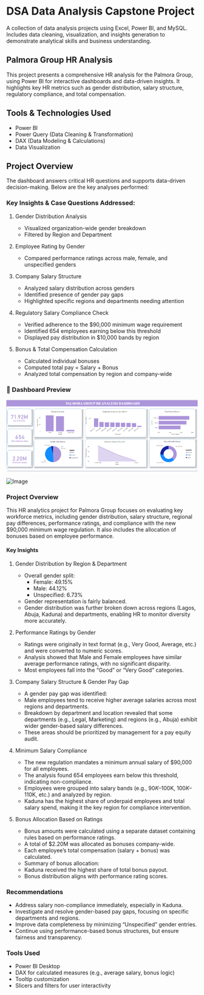 # DSA Data Analysis Capstone Project 
A collection of data analysis projects using Excel, Power BI, and MySQL. Includes data cleaning, visualization, and insights generation to demonstrate analytical skills and business understanding.

## Palmora Group HR Analysis
This project presents a comprehensive HR analysis for the Palmora Group, using Power BI for interactive dashboards and data-driven insights. It highlights key HR metrics such as gender distribution, salary structure, regulatory compliance, and total compensation.

## Tools & Technologies Used
   - Power BI
   - Power Query (Data Cleaning & Transformation)
   -  DAX (Data Modeling & Calculations)
   - Data Visualization
    

## Project Overview
The dashboard answers critical HR questions and supports data-driven decision-making. Below are the key analyses performed: 

### Key Insights & Case Questions Addressed:
 1. Gender Distribution Analysis
      - Visualized organization-wide gender breakdown
      - Filtered by Region and Department

  2. Employee Rating by Gender
     - Compared performance ratings across male, female, and unspecified genders
      
  3. Company Salary Structure
     - Analyzed salary distribution across genders
     - Identified presence of gender pay gaps
     - Highlighted specific regions and departments needing attention
       
  4. Regulatory Salary Compliance Check
     - Verified adherence to the $90,000 minimum wage requirement
     - Identified 654 employees earning below this threshold
     - Displayed pay distribution in $10,000 bands by region

 
  5. Bonus & Total Compensation Calculation
     - Calculated individual bonuses
     - Computed total pay = Salary + Bonus
     - Analyzed total compensation by region and company-wide

### 📸 Dashboard Preview

![Image](https://github.com/kimizzy001/DSA-Project-Documentation/blob/main/palmora.png)

![Image](https://github.com/user-attachments/assets/9303df68-735c-4dbd-b862-512e7addc895)

### Project Overview
This HR analytics project for Palmora Group focuses on evaluating key workforce metrics, including gender distribution, salary structure, regional pay differences, performance ratings, and compliance with the new $90,000 minimum wage regulation. It also includes the allocation of bonuses based on employee performance.

#### Key Insights
   1. Gender Distribution by Region & Department
      - Overall gender split:
         - Female: 49.15%
         - Male: 44.12%
         - Unspecified: 6.73%
      - Gender representation is fairly balanced.
      - Gender distribution was further broken down across regions (Lagos, Abuja, Kaduna) and departments, enabling HR to monitor diversity more accurately.

   2. Performance Ratings by Gender    
       - Ratings were originally in text format (e.g., Very Good, Average, etc.) and were converted to numeric scores.
       - Analysis showed that Male and Female employees have similar average performance ratings, with no significant disparity.
       - Most employees fall into the “Good” or “Very Good” categories.

   3. Company Salary Structure & Gender Pay Gap
       - A gender pay gap was identified:
       - Male employees tend to receive higher average salaries across most regions and departments.
       - Breakdown by department and location revealed that some departments (e.g., Legal, Marketing) and regions (e.g., Abuja) exhibit wider gender-based salary differences.
       - These areas should be prioritized by management for a pay equity audit.

   5. Minimum Salary Compliance
       - The new regulation mandates a minimum annual salary of $90,000 for all employees.
       - The analysis found 654 employees earn below this threshold, indicating non-compliance.
       - Employees were grouped into salary bands (e.g., $90K–$100K, $100K–$110K, etc.) and analyzed by region.
       - Kaduna has the highest share of underpaid employees and total salary spend, making it the key region for compliance intervention.

   6. Bonus Allocation Based on Ratings
       - Bonus amounts were calculated using a separate dataset containing rules based on performance ratings.
       - A total of $2.20M was allocated as bonuses company-wide.
       - Each employee’s total compensation (salary + bonus) was calculated.
       - Summary of bonus allocation:
       - Kaduna received the highest share of total bonus payout.
       - Bonus distribution aligns with performance rating scores.

### Recommendations
   - Address salary non-compliance immediately, especially in Kaduna.
   - Investigate and resolve gender-based pay gaps, focusing on specific departments and regions.
   - Improve data completeness by minimizing “Unspecified” gender entries.
   - Continue using performance-based bonus structures, but ensure fairness and transparency.

### Tools Used
   - Power BI Desktop
   - DAX for calculated measures (e.g., average salary, bonus logic)
   - Tooltip customization
   - Slicers and filters for user interactivity

